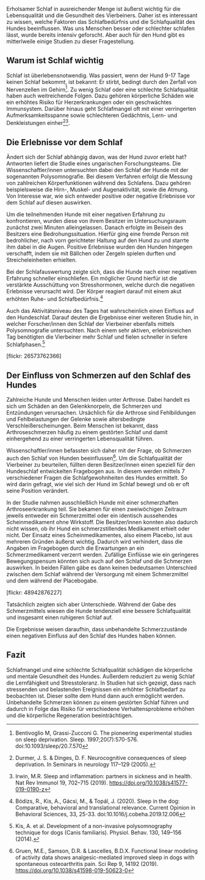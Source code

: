 Erholsamer Schlaf in ausreichender Menge ist äußerst wichtig für die Lebensqualität und die Gesundheit des Vierbeiners. Daher ist es interessant zu wissen, welche Faktoren das Schlafbedürfnis und die Schlafqualität des Hundes beeinflussen. Was uns Menschen besser oder schlechter schlafen lässt, wurde bereits intensiv geforscht. Aber auch für den Hund gibt es mitterlweile einige Studien zu dieser Fragestellung.


## Warum ist Schlaf wichtig

Schlaf ist überlebensnotwendig. Was passiert, wenn der Hund 9-17 Tage keinen Schlaf bekommt, ist bekannt: Er stirbt, bedingt durch den Zerfall von Nervenzellen im Gehirn[^A]. Zu wenig Schlaf oder eine schlechte Schlafqualität haben auch weitreichende Folgen. Dazu gehören körperliche Schäden wie ein erhöhtes Risiko für Herzerkrankungen oder ein geschwächtes Immunsystem. Darüber hinaus geht Schlafmangel oft mit einer verringerten Aufmerksamkeitsspanne sowie schlechteren Gedächtnis, Lern- und Denkleistungen einher[^B][^C]. 


## Die Erlebnisse vor dem Schlaf

Ändert sich der Schlaf abhängig davon, was der Hund zuvor erlebt hat? Antworten liefert die Studie eines ungarischen Forschungsteams. Die Wissenschaftler/innen untersuchten dabei den Schlaf der Hunde mit der sogenannten Polysomnografie. Bei diesem Verfahren erfolgt die Messung von zahlreichen Körperfunktionen während des Schlafens. Dazu gehören beispielsweise die Hirn-, Muskel- und Augenaktivität, sowie die Atmung. Von Interesse war, wie sich entweder positive oder negative Erlebnisse vor dem Schlaf auf diesen auswirken. 

Um die teilnehmenden Hunde mit einer negativen Erfahrung zu konfrontieren, wurden diese von ihrem Besitzer im Untersuchungsraum zunächst zwei Minuten alleingelassen. Danach erfolgte im Beisein des Besitzers eine Bedrohungssituation. Hierfür ging eine fremde Person mit bedrohlicher, nach vorn gerichteter Haltung auf den Hund zu und starrte ihm dabei in die Augen. Positive Erlebnisse wurden den Hunden hingegen verschafft, indem sie mit Bällchen oder Zergeln spielen durften und Streicheleinheiten erhielten. 

Bei der Schlafauswertung zeigte sich, dass die Hunde nach einer negativen Erfahrung schneller einschliefen. Ein möglicher Grund hierfür ist die verstärkte Ausschüttung von Stresshormonen, welche durch die negativen Erlebnisse verursacht wird. Der Körper reagiert darauf mit einem akut erhöhten Ruhe- und Schlafbedürfnis.[^D]


Auch das Aktivitätsniveau des Tages hat wahrscheinlich einen Einfluss auf den Hundeschlaf. Darauf deuten die Ergebnisse einer weiteren Studie hin, in welcher Forscher/innen den Schlaf der Vierbeiner ebenfalls mittels Polysomnografie untersuchten. Nach einem sehr aktiven, erlebnisreichen Tag benötigten die Vierbeiner mehr Schlaf und fielen schneller in tiefere Schlafphasen.[^E]

[flickr: 26573762366]



## Der Einfluss von Schmerzen auf den Schlaf des Hundes

Zahlreiche Hunde und Menschen leiden unter Arthrose. Dabei handelt es sich um Schäden an den Gelenkknorpeln, die Schmerzen und Entzündungen verursachen. Ursächlich für die Arthrose sind Fehlbildungen und Fehlbelastungen der Gelenke sowie altersbedingte Verschleißerscheinungen. Beim Menschen ist bekannt, dass Arthroseschmerzen häufig zu einem gestörten Schlaf und damit einhergehend zu einer verringerten Lebensqualität führen. 


Wissenschaftler/innen befassten sich daher mit der Frage, ob Schmerzen auch den Schlaf von Hunden beeinflussen[^F]. Um die Schlafqualität der Vierbeiner zu beurteilen, füllten deren Besitzer/innen einen speziell für den Hundeschlaf entwickelten Fragebogen aus. In diesem werden mittels 7 verschiedener Fragen die Schlafgewohnheiten des Hundes ermittelt. So wird darin gefragt, wie viel sich der Hund im Schlaf bewegt und ob er oft seine Position verändert. 

In der Studie nahmen ausschließlich Hunde mit einer schmerzhaften Arthroseerkrankung teil. Sie bekamen für einen zweiwöchigen Zeitraum jeweils entweder ein Schmerzmittel oder ein identisch aussehendes Scheinmedikament ohne Wirkstoff. Die Besitzer/innen konnten also dadurch nicht wissen, ob ihr Hund ein schmerzstillendes Medikament erhielt oder nicht. Der Einsatz eines Scheinmedikamentes, also einem Placebo, ist aus mehreren Gründen äußerst wichtig. Dadurch wird verhindert, dass die Angaben im Fragebogen durch die Erwartungen an ein Schmerzmedikament verzerrt werden. Zufällige Einflüsse wie ein geringeres Bewegungspensum könnten sich auch auf den Schlaf und die Schmerzen auswirken. In beiden Fällen gäbe es dann keinen bedeutsamen Unterschied zwischen dem Schlaf während der Versorgung mit einem Schmerzmittel und dem während der Placebogabe. 

[flickr: 48942876227]

Tatsächlich zeigten sich aber Unterschiede. Während der Gabe des Schmerzmittels wiesen die Hunde tendenziell eine bessere Schlafqualität und insgesamt einen ruhigeren Schlaf auf. 

Die Ergebnisse weisen daraufhin, dass unbehandelte Schmerzzustände einen negativen Einfluss auf den Schlaf des Hundes haben können. 

## Fazit


Schlafmangel und eine schlechte Schlafqualität schädigen die körperliche und mentale Gesundheit des Hundes. Außerdem reduziert zu wenig Schlaf die Lernfähigkeit und Stresstoleranz. In Studien hat sich gezeigt, dass nach stressenden und belastenden Ereignissen ein erhöhter Schlafbedarf zu beobachten ist. Dieser sollte dem Hund dann auch ermöglicht werden. Unbehandelte Schmerzen können zu einem gestörten Schlaf führen und dadurch in Folge das Risiko für verschiedene Verhaltensprobleme erhöhen und die körperliche Regeneration beeinträchtigen.



[^A]: Bentivoglio M, Grassi-Zucconi G. The pioneering experimental studies on sleep deprivation. Sleep. 1997;20(7):570-576. doi:10.1093/sleep/20.7.570

[^B]: Durmer, J. S. & Dinges, D. F. Neurocognitive consequences of sleep deprivation. In Seminars in neurology 117–129 (2005).

[^C]: Irwin, M.R. Sleep and inflammation: partners in sickness and in health. Nat Rev Immunol 19, 702–715 (2019). https://doi.org/10.1038/s41577-019-0190-z

[^D]: Bódizs, R., Kis, A., Gácsi, M., & Topál, J. (2020). Sleep in the dog: Comparative, behavioral and translational relevance. Current Opinion in Behavioral Sciences, 33, 25-33. doi:10.1016/j.cobeha.2019.12.006



[^E]: Kis, A. et al. Development of a non-invasive polysomnography technique for dogs (Canis familiaris). Physiol. Behav. 130, 149–156 (2014).
 
[^F]: Gruen, M.E., Samson, D.R. & Lascelles, B.D.X. Functional linear modeling of activity data shows analgesic-mediated improved sleep in dogs with spontaneous osteoarthritis pain. Sci Rep 9, 14192 (2019). https://doi.org/10.1038/s41598-019-50623-0
